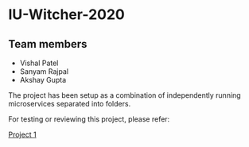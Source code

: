 # IU-Witcher-2020

## Team members
- Vishal Patel
- Sanyam Rajpal
- Akshay Gupta

The project has been setup as a combination of independently running microservices separated into folders. 

For testing or reviewing this project, please refer:

[Project 1](https://github.com/airavata-courses/IU-Witcher-2020/wiki/Project-1)
